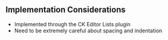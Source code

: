 ## Implementation Considerations 

- Implemented through the CK Editor Lists plugin
- Need to be extremely careful about spacing and indentation